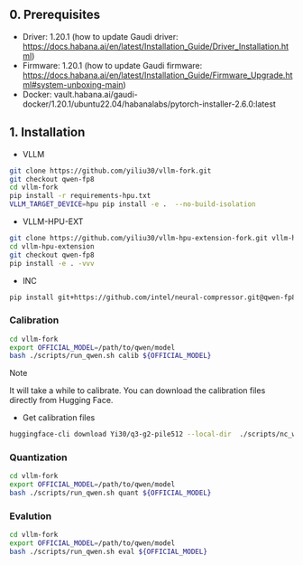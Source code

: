 
## 0. Prerequisites

- Driver: 1.20.1 (how to update Gaudi driver: https://docs.habana.ai/en/latest/Installation_Guide/Driver_Installation.html)
- Firmware: 1.20.1 (how to update Gaudi firmware: https://docs.habana.ai/en/latest/Installation_Guide/Firmware_Upgrade.html#system-unboxing-main)
- Docker: vault.habana.ai/gaudi-docker/1.20.1/ubuntu22.04/habanalabs/pytorch-installer-2.6.0:latest

## 1. Installation

- VLLM
```bash
git clone https://github.com/yiliu30/vllm-fork.git
git checkout qwen-fp8
cd vllm-fork
pip install -r requirements-hpu.txt
VLLM_TARGET_DEVICE=hpu pip install -e .  --no-build-isolation
```

- VLLM-HPU-EXT
```bash
git clone https://github.com/yiliu30/vllm-hpu-extension-fork.git vllm-hpu-extension
cd vllm-hpu-extension
git checkout qwen-fp8
pip install -e . -vvv
```

- INC
```bash
pip install git+https://github.com/intel/neural-compressor.git@qwen-fp8
```

### Calibration 

```bash
cd vllm-fork
export OFFICIAL_MODEL=/path/to/qwen/model
bash ./scripts/run_qwen.sh calib ${OFFICIAL_MODEL}
```

> [!NOTE] 
> It will take a while to calibrate. You can download the calibration files directly from Hugging Face.

- Get calibration files

```bash
huggingface-cli download Yi30/q3-g2-pile512 --local-dir  ./scripts/nc_workspace_measure_kvache_v2
```

### Quantization 
```bash
cd vllm-fork
export OFFICIAL_MODEL=/path/to/qwen/model
bash ./scripts/run_qwen.sh quant ${OFFICIAL_MODEL} 
```

### Evalution 
```bash
cd vllm-fork
export OFFICIAL_MODEL=/path/to/qwen/model
bash ./scripts/run_qwen.sh eval ${OFFICIAL_MODEL} 
```


